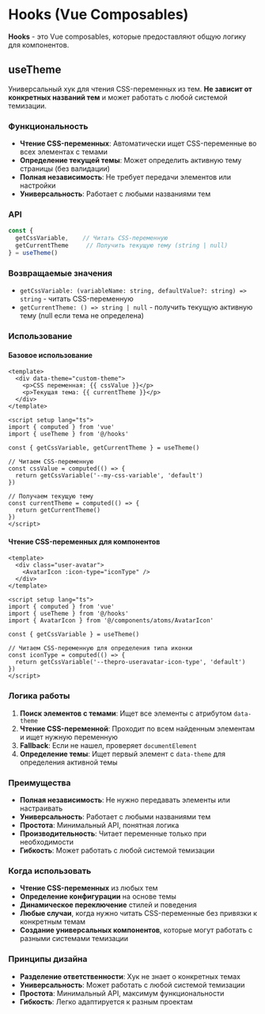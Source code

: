 # Hooks (Vue Composables)

**Hooks** - это Vue composables, которые предоставляют общую логику для компонентов.

## useTheme

Универсальный хук для чтения CSS-переменных из тем. **Не зависит от конкретных названий тем** и может работать с любой системой темизации.

### Функциональность

- **Чтение CSS-переменных**: Автоматически ищет CSS-переменные во всех элементах с темами
- **Определение текущей темы**: Может определить активную тему страницы (без валидации)
- **Полная независимость**: Не требует передачи элементов или настройки
- **Универсальность**: Работает с любыми названиями тем

### API

```typescript
const { 
  getCssVariable,    // Читать CSS-переменную
  getCurrentTheme     // Получить текущую тему (string | null)
} = useTheme()
```

### Возвращаемые значения

- `getCssVariable: (variableName: string, defaultValue?: string) => string` - читать CSS-переменную
- `getCurrentTheme: () => string | null` - получить текущую активную тему (null если тема не определена)

### Использование

#### Базовое использование

```vue
<template>
  <div data-theme="custom-theme">
    <p>CSS переменная: {{ cssValue }}</p>
    <p>Текущая тема: {{ currentTheme }}</p>
  </div>
</template>

<script setup lang="ts">
import { computed } from 'vue'
import { useTheme } from '@/hooks'

const { getCssVariable, getCurrentTheme } = useTheme()

// Читаем CSS-переменную
const cssValue = computed(() => {
  return getCssVariable('--my-css-variable', 'default')
})

// Получаем текущую тему
const currentTheme = computed(() => {
  return getCurrentTheme()
})
</script>
```

#### Чтение CSS-переменных для компонентов

```vue
<template>
  <div class="user-avatar">
    <AvatarIcon :icon-type="iconType" />
  </div>
</template>

<script setup lang="ts">
import { computed } from 'vue'
import { useTheme } from '@/hooks'
import { AvatarIcon } from '@/components/atoms/AvatarIcon'

const { getCssVariable } = useTheme()

// Читаем CSS-переменную для определения типа иконки
const iconType = computed(() => {
  return getCssVariable('--thepro-useravatar-icon-type', 'default')
})
</script>
```

### Логика работы

1. **Поиск элементов с темами**: Ищет все элементы с атрибутом `data-theme`
2. **Чтение CSS-переменной**: Проходит по всем найденным элементам и ищет нужную переменную
3. **Fallback**: Если не нашел, проверяет `documentElement`
4. **Определение темы**: Ищет первый элемент с `data-theme` для определения активной темы

### Преимущества

- **Полная независимость**: Не нужно передавать элементы или настраивать
- **Универсальность**: Работает с любыми названиями тем
- **Простота**: Минимальный API, понятная логика
- **Производительность**: Читает переменные только при необходимости
- **Гибкость**: Может работать с любой системой темизации

### Когда использовать

- **Чтение CSS-переменных** из любых тем
- **Определение конфигурации** на основе темы
- **Динамическое переключение** стилей и поведения
- **Любые случаи**, когда нужно читать CSS-переменные без привязки к конкретным темам
- **Создание универсальных компонентов**, которые могут работать с разными системами темизации

### Принципы дизайна

- **Разделение ответственности**: Хук не знает о конкретных темах
- **Универсальность**: Может работать с любой системой темизации
- **Простота**: Минимальный API, максимум функциональности
- **Гибкость**: Легко адаптируется к разным проектам
